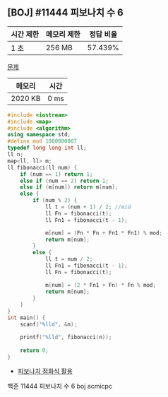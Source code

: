 ## [BOJ] #11444 피보나치 수 6

| 시간 제한 | 메모리 제한 | 정답 비율 |
| --------- | ----------- | --------- |
| 1 초      | 256 MB      | 57.439%   |

[문제](https://www.acmicpc.net/problem/11444)



| 메모리  | 시간 |
| ------- | ---- |
| 2020 KB | 0 ms |

```c++
#include <iostream>
#include <map>
#include <algorithm>
using namespace std;
#define mod 1000000007
typedef long long int ll;
ll n;
map<ll, ll> m;
ll fibonacci(ll num) {
	if (num == 1) return 1;
	else if (num == 2) return 1;
	else if (m[num]) return m[num];
	else {
		if (num % 2) {
			ll t = (num + 1) / 2; //mid
			ll Fn = fibonacci(t);
			ll Fn1 = fibonacci(t - 1);

			m[num] = (Fn * Fn + Fn1 * Fn1) % mod;
			return m[num];
		}
		else {
			ll t = num / 2;
			ll Fn1 = fibonacci(t - 1);
			ll Fn = fibonacci(t);

			m[num] = (2 * Fn1 + Fn) * Fn % mod;
			return m[num];
		}
	}
}
int main() {
	scanf("%lld", &n);

	printf("%lld", fibonacci(n));
	
	return 0;
}
```

- [피보나치 점화식 활용](https://www.crocus.co.kr/772)



백준 11444 피보나치 수 6 boj acmicpc

